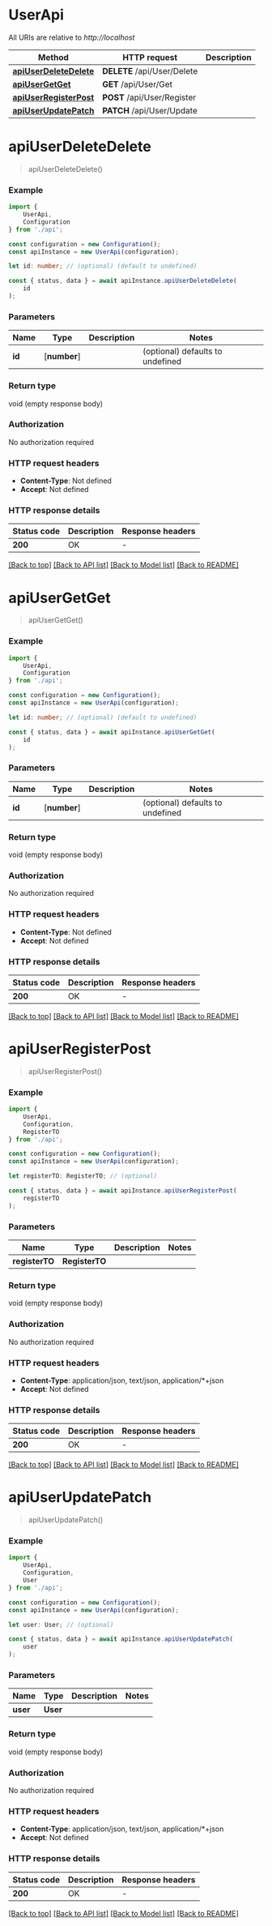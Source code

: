 # UserApi

All URIs are relative to *http://localhost*

|Method | HTTP request | Description|
|------------- | ------------- | -------------|
|[**apiUserDeleteDelete**](#apiuserdeletedelete) | **DELETE** /api/User/Delete | |
|[**apiUserGetGet**](#apiusergetget) | **GET** /api/User/Get | |
|[**apiUserRegisterPost**](#apiuserregisterpost) | **POST** /api/User/Register | |
|[**apiUserUpdatePatch**](#apiuserupdatepatch) | **PATCH** /api/User/Update | |

# **apiUserDeleteDelete**
> apiUserDeleteDelete()


### Example

```typescript
import {
    UserApi,
    Configuration
} from './api';

const configuration = new Configuration();
const apiInstance = new UserApi(configuration);

let id: number; // (optional) (default to undefined)

const { status, data } = await apiInstance.apiUserDeleteDelete(
    id
);
```

### Parameters

|Name | Type | Description  | Notes|
|------------- | ------------- | ------------- | -------------|
| **id** | [**number**] |  | (optional) defaults to undefined|


### Return type

void (empty response body)

### Authorization

No authorization required

### HTTP request headers

 - **Content-Type**: Not defined
 - **Accept**: Not defined


### HTTP response details
| Status code | Description | Response headers |
|-------------|-------------|------------------|
|**200** | OK |  -  |

[[Back to top]](#) [[Back to API list]](../README.md#documentation-for-api-endpoints) [[Back to Model list]](../README.md#documentation-for-models) [[Back to README]](../README.md)

# **apiUserGetGet**
> apiUserGetGet()


### Example

```typescript
import {
    UserApi,
    Configuration
} from './api';

const configuration = new Configuration();
const apiInstance = new UserApi(configuration);

let id: number; // (optional) (default to undefined)

const { status, data } = await apiInstance.apiUserGetGet(
    id
);
```

### Parameters

|Name | Type | Description  | Notes|
|------------- | ------------- | ------------- | -------------|
| **id** | [**number**] |  | (optional) defaults to undefined|


### Return type

void (empty response body)

### Authorization

No authorization required

### HTTP request headers

 - **Content-Type**: Not defined
 - **Accept**: Not defined


### HTTP response details
| Status code | Description | Response headers |
|-------------|-------------|------------------|
|**200** | OK |  -  |

[[Back to top]](#) [[Back to API list]](../README.md#documentation-for-api-endpoints) [[Back to Model list]](../README.md#documentation-for-models) [[Back to README]](../README.md)

# **apiUserRegisterPost**
> apiUserRegisterPost()


### Example

```typescript
import {
    UserApi,
    Configuration,
    RegisterTO
} from './api';

const configuration = new Configuration();
const apiInstance = new UserApi(configuration);

let registerTO: RegisterTO; // (optional)

const { status, data } = await apiInstance.apiUserRegisterPost(
    registerTO
);
```

### Parameters

|Name | Type | Description  | Notes|
|------------- | ------------- | ------------- | -------------|
| **registerTO** | **RegisterTO**|  | |


### Return type

void (empty response body)

### Authorization

No authorization required

### HTTP request headers

 - **Content-Type**: application/json, text/json, application/*+json
 - **Accept**: Not defined


### HTTP response details
| Status code | Description | Response headers |
|-------------|-------------|------------------|
|**200** | OK |  -  |

[[Back to top]](#) [[Back to API list]](../README.md#documentation-for-api-endpoints) [[Back to Model list]](../README.md#documentation-for-models) [[Back to README]](../README.md)

# **apiUserUpdatePatch**
> apiUserUpdatePatch()


### Example

```typescript
import {
    UserApi,
    Configuration,
    User
} from './api';

const configuration = new Configuration();
const apiInstance = new UserApi(configuration);

let user: User; // (optional)

const { status, data } = await apiInstance.apiUserUpdatePatch(
    user
);
```

### Parameters

|Name | Type | Description  | Notes|
|------------- | ------------- | ------------- | -------------|
| **user** | **User**|  | |


### Return type

void (empty response body)

### Authorization

No authorization required

### HTTP request headers

 - **Content-Type**: application/json, text/json, application/*+json
 - **Accept**: Not defined


### HTTP response details
| Status code | Description | Response headers |
|-------------|-------------|------------------|
|**200** | OK |  -  |

[[Back to top]](#) [[Back to API list]](../README.md#documentation-for-api-endpoints) [[Back to Model list]](../README.md#documentation-for-models) [[Back to README]](../README.md)


